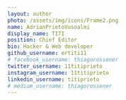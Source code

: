 ```yaml
---
layout: author
photo: /assets/img/icons/Frame2.png
name: AdrianPrietoVusoalmi
display_name: TITI 
position: Chief Editor
bio: Hacker & Web developer
github_username: ertiti11
# facebook_username: thiagorossener
twitter_username: 11titiprieto
instagram_username: 11titiprieto
linkedin_username: titiprieto
# medium_username: thiagorossener
---
```

